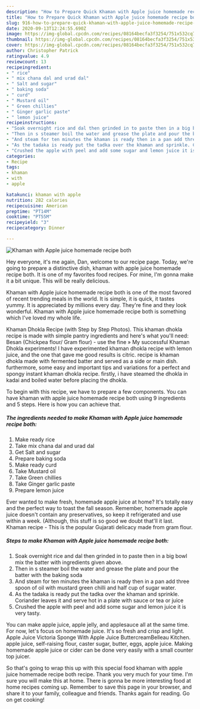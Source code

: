 ```yaml
---
description: "How to Prepare Quick Khaman with Apple juice homemade recipe both"
title: "How to Prepare Quick Khaman with Apple juice homemade recipe both"
slug: 916-how-to-prepare-quick-khaman-with-apple-juice-homemade-recipe-both
date: 2020-09-13T12:24:55.690Z
image: https://img-global.cpcdn.com/recipes/08164becfa3f3254/751x532cq70/khaman-with-apple-juice-homemade-recipe-both-recipe-main-photo.jpg
thumbnail: https://img-global.cpcdn.com/recipes/08164becfa3f3254/751x532cq70/khaman-with-apple-juice-homemade-recipe-both-recipe-main-photo.jpg
cover: https://img-global.cpcdn.com/recipes/08164becfa3f3254/751x532cq70/khaman-with-apple-juice-homemade-recipe-both-recipe-main-photo.jpg
author: Christopher Patrick
ratingvalue: 4.9
reviewcount: 13
recipeingredient:
- " rice"
- " mix chana dal and urad dal"
- " Salt and sugar"
- " baking soda"
- " curd"
- " Mustard oil"
- " Green chillies"
- " Ginger garlic paste"
- " lemon juice"
recipeinstructions:
- "Soak overnight rice and dal then grinded in to paste then in a big bowl mix the batter with ingredients given above."
- "Then in s steamer boil the water and grease the plate and pour the batter with the baking soda"
- "And steam for ten minutes the khaman is ready then in a pan add three spoon of oil with mustard green chilli and half cup of sugar water."
- "As the tadaka is ready put the tadka over the khaman and sprinkle. Coriander leaves it and serve hot in a plate with sauce or tea or juice"
- "Crushed the apple with peel and add some sugar and lemon juice it is very tasty."
categories:
- Recipe
tags:
- khaman
- with
- apple

katakunci: khaman with apple 
nutrition: 282 calories
recipecuisine: American
preptime: "PT14M"
cooktime: "PT55M"
recipeyield: "3"
recipecategory: Dinner

---
```



![Khaman with Apple juice homemade recipe both](https://img-global.cpcdn.com/recipes/08164becfa3f3254/751x532cq70/khaman-with-apple-juice-homemade-recipe-both-recipe-main-photo.jpg)

Hey everyone, it's me again, Dan, welcome to our recipe page. Today, we're going to prepare a distinctive dish, khaman with apple juice homemade recipe both. It is one of my favorites food recipes. For mine, I'm gonna make it a bit unique. This will be really delicious.

Khaman with Apple juice homemade recipe both is one of the most favored of recent trending meals in the world. It is simple, it is quick, it tastes yummy. It is appreciated by millions every day. They're fine and they look wonderful. Khaman with Apple juice homemade recipe both is something which I've loved my whole life.

Khaman Dhokla Recipe (with Step by Step Photos). This khaman dhokla recipe is made with simple pantry ingredients and here&#39;s what you&#39;ll need: Besan (Chickpea flour/ Gram flour) - use the fine » My successful Khaman Dhokla experiments! I have experimented khaman dhokla recipe with lemon juice, and the one that gave me good results is citric. recipe is khaman dhokla made with fermented batter and served as a side or main dish. furthermore, some easy and important tips and variations for a perfect and spongy instant khaman dhokla recipe. firstly, i have steamed the dhokla in kadai and boiled water before placing the dhokla.


To begin with this recipe, we have to prepare a few components. You can have khaman with apple juice homemade recipe both using 9 ingredients and 5 steps. Here is how you can achieve that.

<!--inarticleads1-->

##### The ingredients needed to make Khaman with Apple juice homemade recipe both:

1. Make ready  rice
1. Take  mix chana dal and urad dal
1. Get  Salt and sugar
1. Prepare  baking soda
1. Make ready  curd
1. Take  Mustard oil
1. Take  Green chillies
1. Take  Ginger garlic paste
1. Prepare  lemon juice


Ever wanted to make fresh, homemade apple juice at home? It&#39;s totally easy and the perfect way to toast the fall season. Remember, homemade apple juice doesn&#39;t contain any preservatives, so keep it refrigerated and use within a week. (Although, this stuff is so good we doubt that&#39;ll it last. Khaman recipe - This is the popular Gujarati delicacy made from gram flour. 

<!--inarticleads2-->

##### Steps to make Khaman with Apple juice homemade recipe both:

1. Soak overnight rice and dal then grinded in to paste then in a big bowl mix the batter with ingredients given above.
1. Then in s steamer boil the water and grease the plate and pour the batter with the baking soda
1. And steam for ten minutes the khaman is ready then in a pan add three spoon of oil with mustard green chilli and half cup of sugar water.
1. As the tadaka is ready put the tadka over the khaman and sprinkle. Coriander leaves it and serve hot in a plate with sauce or tea or juice
1. Crushed the apple with peel and add some sugar and lemon juice it is very tasty.


You can make apple juice, apple jelly, and applesauce all at the same time. For now, let&#39;s focus on homemade juice. It&#39;s so fresh and crisp and light. Apple Juice Victoria Sponge With Apple Juice ButtercreamBelleau Kitchen. apple juice, self-raising flour, caster sugar, butter, eggs, apple juice. Making homemade apple juice or cider can be done very easily with a small counter top juicer. 

So that's going to wrap this up with this special food khaman with apple juice homemade recipe both recipe. Thank you very much for your time. I'm sure you will make this at home. There is gonna be more interesting food at home recipes coming up. Remember to save this page in your browser, and share it to your family, colleague and friends. Thanks again for reading. Go on get cooking!
